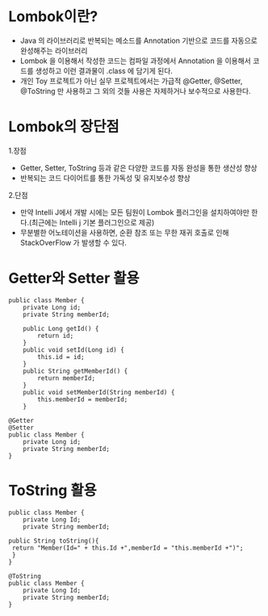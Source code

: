 # Lombok이란?
- Java 의 라이브러리로 반복되는 메소드를 Annotation 기반으로 코드를 자동으로 완성해주는 라이브러리
- Lombok 을 이용해서 작성한 코드는 컴파일 과정에서 Annotation 을 이용해서 코드를 생성하고 이런 결과물이 .class 에 담기게 된다.
- 개인 Toy 프로젝트가 아닌 실무 프로젝트에서는 가급적 @Getter, @Setter, @ToString 만 사용하고 그 외의 것들 사용은 자제하거나 보수적으로 사용한다.

# Lombok의 장단점
1.장점
- Getter, Setter, ToString 등과 같은 다양한 코드를 자동 완성을 통한 생산성 향상
- 반복되는 코드 다이어트를 통한 가독성 및 유지보수성 향상

2.단점
- 만약 Intelli J에서 개발 시에는 모든 팀원이 Lombok 플러그인을 설치하여야만 한다.(최근에는 Intelli j 기본 플러그인으로 제공)
- 무분별한 어노테이션을 사용하면, 순환 참조 또는 무한 재귀 호출로 인해 StackOverFlow 가 발생할 수 있다.

# Getter와 Setter 활용
```
public class Member {
    private Long id;
    private String memberId;
    
	public Long getId() {
		return id;
	}
	public void setId(Long id) {
		this.id = id;
	}
	public String getMemberId() {
		return memberId;
	}
	public void setMemberId(String memberId) {
		this.memberId = memberId;
	}
 ```
```  
@Getter
@Setter
public class Member {
    private Long id;
    private String memberId;
}
```

# ToString 활용
```
public class Member {
    private Long Id;
    private String memberId;

public String toString(){
 return "Member(Id=" + this.Id +",memberId = "this.memberId +")";
 }
}

```

```
@ToString
public class Member {
    private Long Id;
    private String memberId;
}
```


